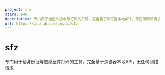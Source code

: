 ```yaml
---
project: sfz
stars: 640
description: 专门用于给图片加水印打码的工具，完全基于浏览器本地API，无任何网络请求（特别适合身份证等敏感证件）
url: https://github.com/joyqi/sfz
---
```


sfz
===

专门用于给身份证等敏感证件打码的工具，完全基于浏览器本地API，无任何网络请求
